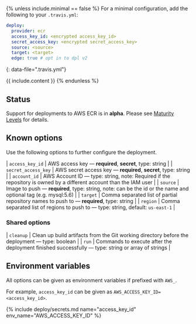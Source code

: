 {% unless include.minimal == false %}
For a minimal configuration, add the following to your `.travis.yml`:

```yaml
deploy:
  provider: ecr
  access_key_id: <encrypted access_key_id>
  secret_access_key: <encrypted secret_access_key>
  source: <source>
  target: <target>
  edge: true # opt in to dpl v2
```
{: data-file=".travis.yml"}



{{ include.content }}
{% endunless %}

## Status

Support for deployments to AWS ECR is in **alpha**. Please see [Maturity Levels](/user/deployment-v2#maturity-levels) for details.
## Known options

Use the following options to further configure the deployment.

| `access_key_id` | AWS access key &mdash; **required**, **secret**, type: string |
| `secret_access_key` | AWS secret access key &mdash; **required**, **secret**, type: string |
| `account_id` | AWS Account ID &mdash; type: string, note: Required if the repository is owned by a different account than the IAM user |
| `source` | Image to push &mdash; **required**, type: string, note: can be the id or the name and optional tag (e.g. mysql:5.6) |
| `target` | Comma separated list of partial repository names to push to &mdash; **required**, type: string |
| `region` | Comma separated list of regions to push to &mdash; type: string, default: `us-east-1` |

### Shared options

| `cleanup` | Clean up build artifacts from the Git working directory before the deployment &mdash; type: boolean |
| `run` | Commands to execute after the deployment finished successfully &mdash; type: string or array of strings |

## Environment variables

All options can be given as environment variables if prefixed with `AWS_`.

For example, `access_key_id` can be given as `AWS_ACCESS_KEY_ID=<access_key_id>`.

{% include deploy/secrets.md name="access_key_id" env_name="AWS_ACCESS_KEY_ID" %}